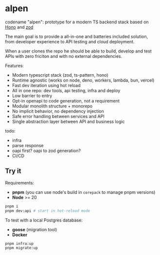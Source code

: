 # alpen

codename "alpen": prototype for a modern TS backend stack based on [Hono](https://hono.dev/) and [zod](https://zod.dev/)

The main goal is to provide a all-in-one and batteries included solution,
from developer experience to API testing and cloud deployment.

When a user clones the repo he should be able to build, develop and test APIs with zero friciton and with no external dependencies.

Features:

-   Modern typescript stack (zod, ts-pattern, hono)
-   Runtime agnostic (works on node, deno, workers, lambda, bun, vercel)
-   Fast dev iteration using hot reload
-   All in one repo: dev tools, api testing, infra and deploy
-   Low barrier to entry
-   Opt-in openapi to code generation, not a requirement
-   Modular monolith structure + monorepo
-   No implicit behavior, no dependency injection
-   Safe error handling between services and API
-   Single abstraction layer between API and business logic

todo:

-   infra
-   parse response
-   oapi first? oapi to zod generation?
-   CI/CD

## Try it

Requirements:

-   **pnpm** (you can use node's build in `corepack` to manage pnpm versions)
-   **Node** >= 20

```bash
pnpm i
pnpm dev:api # start in hot-reload mode
```

To test with a local Postgres database:

-   **goose** (migration tool)
-   **Docker**

```bash
pnpm infra:up
pnpm migrate:up
```
